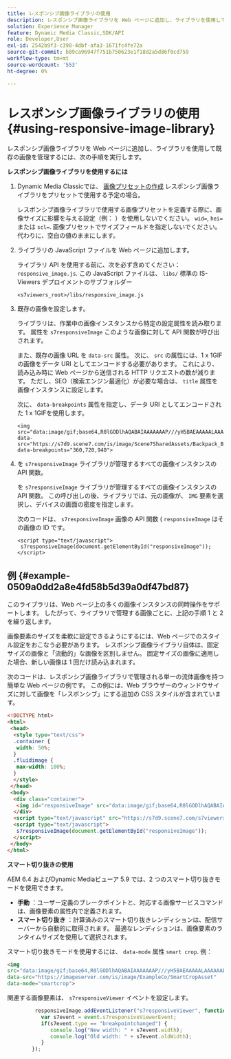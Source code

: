```yaml
---
title: レスポンシブ画像ライブラリの使用
description: レスポンシブ画像ライブラリを Web ページに追加し、ライブラリを使用して既存の画像を管理するには、次の手順を実行します。
solution: Experience Manager
feature: Dynamic Media Classic,SDK/API
role: Developer,User
exl-id: 2542b9f3-c398-4dbf-afa3-1671fc4fe72a
source-git-commit: b89ca96947f751b750623e1f18d2a5d86f0cd759
workflow-type: tm+mt
source-wordcount: '553'
ht-degree: 0%

---
```


# レスポンシブ画像ライブラリの使用{#using-responsive-image-library}

レスポンシブ画像ライブラリを Web ページに追加し、ライブラリを使用して既存の画像を管理するには、次の手順を実行します。

**レスポンシブ画像ライブラリを使用するには**

1. Dynamic Media Classicでは、 [画像プリセットの作成](https://experienceleague.adobe.com/docs/dynamic-media-classic/using/image-sizing/setting-image-presets.html#image-sizing) レスポンシブ画像ライブラリをプリセットで使用する予定の場合。

   レスポンシブ画像ライブラリで使用する画像プリセットを定義する際に、画像サイズに影響を与える設定（例： ）を使用しないでください。 `wid=`, `hei=`または `scl=`. 画像プリセットでサイズフィールドを指定しないでください。 代わりに、空白の値のままにします。
1. ライブラリの JavaScript ファイルを Web ページに追加します。

   ライブラリ API を使用する前に、次を必ず含めてください： `responsive_image.js`. この JavaScript ファイルは、 `libs/` 標準の IS-Viewers デプロイメントのサブフォルダー

   `<s7viewers_root>/libs/responsive_image.js`
1. 既存の画像を設定します。

   ライブラリは、作業中の画像インスタンスから特定の設定属性を読み取ります。 属性を `s7responsiveImage` このような画像に対して API 関数が呼び出されます。

   また、既存の画像 URL を `data-src` 属性。 次に、 `src` の属性には、1 x 1GIFの画像をデータ URI としてエンコードする必要があります。 これにより、読み込み時に Web ページから送信される HTTP リクエストの数が減ります。 ただし、SEO（検索エンジン最適化）が必要な場合は、 `title` 属性を画像インスタンスに設定します。

   次に、 `data-breakpoints` 属性を指定し、データ URI としてエンコードされた 1 x 1GIFを使用します。

   ```
   <img src="data:image/gif;base64,R0lGODlhAQABAIAAAAAAAP///yH5BAEAAAAALAAAAAABAAEAAAIBRAA7" data-src="https://s7d9.scene7.com/is/image/Scene7SharedAssets/Backpack_B" data-breakpoints="360,720,940">
   ```

1. を `s7responsiveImage` ライブラリが管理するすべての画像インスタンスの API 関数。

   を `s7responsiveImage` ライブラリが管理するすべての画像インスタンスの API 関数。 この呼び出しの後、ライブラリでは、元の画像が、 `IMG` 要素を選択し、デバイスの画面の密度を指定します。

   次のコードは、 `s7responsiveImage` 画像の API 関数 ( `responsiveImage` はその画像の ID です。

   ```
   <script type="text/javascript"> 
    s7responsiveImage(document.getElementById("responsiveImage")); 
   </script>
   ```

## 例 {#example-0509a0dd2a8e4fd58b5d39a0df47bd87}

このライブラリは、Web ページ上の多くの画像インスタンスの同時操作をサポートします。 したがって、ライブラリで管理する画像ごとに、上記の手順 1 と 2 を繰り返します。

画像要素のサイズを柔軟に設定できるようにするには、Web ページでのスタイル設定をおこなう必要があります。 レスポンシブ画像ライブラリ自体は、固定サイズの画像と「流動的」な画像を区別しません。 固定サイズの画像に適用した場合、新しい画像は 1 回だけ読み込まれます。

次のコードは、レスポンシブ画像ライブラリで管理される単一の流体画像を持つ簡単な Web ページの例です。 この例には、Web ブラウザーのウィンドウサイズに対して画像を「レスポンシブ」にする追加の CSS スタイルが含まれています。

```html {.line-numbers}
<!DOCTYPE html> 
<html> 
 <head> 
  <style type="text/css"> 
  .container { 
   width: 50%; 
  } 
  .fluidimage { 
   max-width: 100%; 
  } 
  </style> 
 </head> 
 <body> 
  <div class="container"> 
   <img id="responsiveImage" src="data:image/gif;base64,R0lGODlhAQABAIAAAAAAAP///yH5BAEAAAAALAAAAAABAAEAAAIBRAA7" data-src="https://s7d9.scene7.com/is/image/Scene7SharedAssets/Backpack_B" data-breakpoints="200,400,600,800" class="fluidimage"> 
  </div> 
  <script type="text/javascript" src="https://s7d9.scene7.com/s7viewers/libs/responsive_image.js"></script> 
  <script type="text/javascript"> 
   s7responsiveImage(document.getElementById("responsiveImage")); 
  </script> 
 </body> 
</html>
```

**スマート切り抜きの使用**

AEM 6.4 およびDynamic Mediaビューア 5.9 では、2 つのスマート切り抜きモードを使用できます。

* **手動** ：ユーザー定義のブレークポイントと、対応する画像サービスコマンドは、画像要素の属性内で定義されます。
* **スマート切り抜き** ：計算済みのスマート切り抜きレンディションは、配信サーバーから自動的に取得されます。 最適なレンディションは、画像要素のランタイムサイズを使用して選択されます。

スマート切り抜きモードを使用するには、 `data-mode` 属性 `smart crop`. 例：

```html {.line-numbers}
<img 
src="data:image/gif;base64,R0lGODlhAQABAIAAAAAAAP///yH5BAEAAAAALAAAAAABAAEAAAIBRAA7" 
data-src="https://imageserver.com/is/image/ExampleCo/SmartCropAsset" 
data-mode="smartcrop">
```

関連する画像要素は、 `s7responsiveViewer` イベントを設定します。

```javascript {.line-numbers}
         responsiveImage.addEventListener("s7responsiveViewer", function (event) { 
           var s7event = event.s7responsiveViewerEvent; 
           if(s7event.type == "breakpointchanged") { 
              console.log("New width: " + s7event.width); 
              console.log("Old width: " + s7event.oldWidth); 
           } 
        });
```
